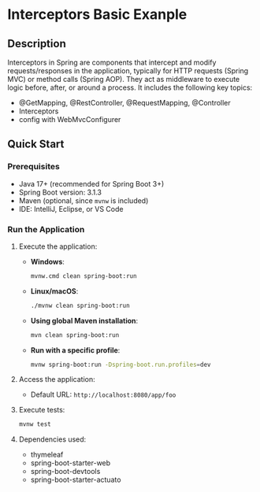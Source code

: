 # Interceptors Basic Exanple

## Description

Interceptors in Spring are components that intercept and modify requests/responses in the application, typically for HTTP requests (Spring MVC) or method calls (Spring AOP). They act as middleware to execute logic before, after, or around a process.
It includes the following key topics:

- @GetMapping, @RestController, @RequestMapping, @Controller
- Interceptors
- config with WebMvcConfigurer

## Quick Start

### Prerequisites

- Java 17+ (recommended for Spring Boot 3+)
- Spring Boot version: 3.1.3
- Maven (optional, since `mvnw` is included)
- IDE: IntelliJ, Eclipse, or VS Code

### Run the Application

1. Execute the application:
   - **Windows**:
     ```bash
     mvnw.cmd clean spring-boot:run
     ```
   - **Linux/macOS**:
     ```bash
     ./mvnw clean spring-boot:run
     ```
   - **Using global Maven installation**:
     ```bash
     mvn clean spring-boot:run
     ```

   - **Run with a specific profile**:
     ```bash
     mvnw spring-boot:run -Dspring-boot.run.profiles=dev
     ```

2. Access the application:
   - Default URL: `http://localhost:8080/app/foo`

3. Execute tests:
   ```bash
   mvnw test
   ```

4. Dependencies used:
   - thymeleaf
   - spring-boot-starter-web
   - spring-boot-devtools
   - spring-boot-starter-actuato
